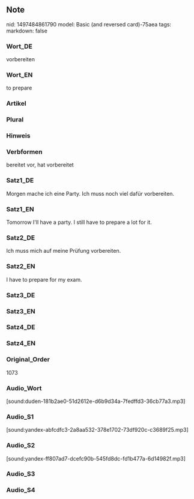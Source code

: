 ## Note
nid: 1497484861790
model: Basic (and reversed card)-75aea
tags: 
markdown: false

### Wort_DE
vorbereiten

### Wort_EN
to prepare

### Artikel


### Plural


### Hinweis


### Verbformen
bereitet vor, hat vorbereitet

### Satz1_DE
Morgen mache ich eine Party. Ich muss noch viel dafür vorbereiten.

### Satz1_EN
Tomorrow I'll have a party. I still have to prepare a lot for it.

### Satz2_DE
Ich muss mich auf meine Prüfung vorbereiten.

### Satz2_EN
I have to prepare for my exam.

### Satz3_DE


### Satz3_EN


### Satz4_DE


### Satz4_EN


### Original_Order
1073

### Audio_Wort
[sound:duden-181b2ae0-51d2612e-d6b9d34a-7fedffd3-36cb77a3.mp3]

### Audio_S1
[sound:yandex-abfcdfc3-2a8aa532-378e1702-73df920c-c3689f25.mp3]

### Audio_S2
[sound:yandex-ff807ad7-dcefc90b-545fd8dc-fd1b477a-6d14982f.mp3]

### Audio_S3


### Audio_S4

